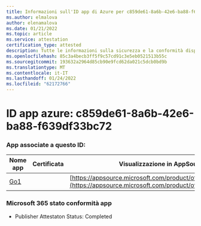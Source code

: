 ```yaml
---
title: Informazioni sull'ID app di Azure per c859de61-8a6b-42e6-ba88-f639df33bc72
ms.author: elmalova
author: elenamalova
ms.date: 01/21/2022
ms.topic: article
ms.service: attestation
certification_type: attested
description: Tutte le informazioni sulla sicurezza e la conformità disponibili per c859de61-8a6b-42e6-ba88-f639df33bc72.
ms.openlocfilehash: 85c3a4becb3ff5f9c57cd91c3e5eb0521513b55c
ms.sourcegitcommit: 193632a2964d85cb90e9fcd62da021c5dcb0bd9b
ms.translationtype: MT
ms.contentlocale: it-IT
ms.lasthandoff: 01/24/2022
ms.locfileid: "62172766"
---
```

# <a name="azure-app-id-c859de61-8a6b-42e6-ba88-f639df33bc72"></a>ID app azure: c859de61-8a6b-42e6-ba88-f639df33bc72


### <a name="apps-associated-with-this-id"></a>App associate a questo ID:
| **Nome app** | **Certificata** | **Visualizzazione in AppSource** |
|--------------|---------------|-----------------------|
| [Go1](https://docs.microsoft.com/microsoft-365-app-certification/forward/WA200001484) |  | [https://appsource.microsoft.com/product/office/WA200001484](https://appsource.microsoft.com/product/office/WA200001484) |

### <a name="microsoft-365-app-compliance-status"></a>Microsoft 365 stato conformità app
- Publisher Attestaton Status: Completed
